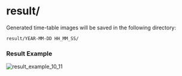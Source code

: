 # result/

Generated time-table images will be saved in the following directory:

    result/YEAR-MM-DD HH_MM_SS/

### Result Example

![result_example_10_11](https://user-images.githubusercontent.com/87213416/195145359-8a459e2e-053c-4918-afaf-b11c0e9522f0.png)
